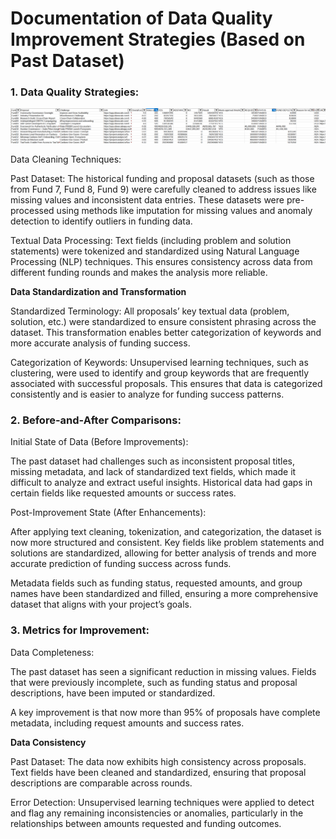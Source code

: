 # Documentation of Data Quality Improvement Strategies (Based on Past Dataset)

### 1. Data Quality Strategies:

![OriginalDF](https://github.com/Sapient-Predictive-Analytics/Data-Driven_Catalyst/blob/main/Funds/API_Database/dataframe_sample.png)

Data Cleaning Techniques:

Past Dataset: The historical funding and proposal datasets (such as those from Fund 7, Fund 8, Fund 9) were carefully cleaned to address issues like missing values and inconsistent data entries. These datasets were pre-processed using methods like imputation for missing values and anomaly detection to identify outliers in funding data.

Textual Data Processing: Text fields (including problem and solution statements) were tokenized and standardized using Natural Language Processing (NLP) techniques. This ensures consistency across data from different funding rounds and makes the analysis more reliable.


**Data Standardization and Transformation**

Standardized Terminology: All proposals’ key textual data (problem, solution, etc.) were standardized to ensure consistent phrasing across the dataset. This transformation enables better categorization of keywords and more accurate analysis of funding success.

Categorization of Keywords: Unsupervised learning techniques, such as clustering, were used to identify and group keywords that are frequently associated with successful proposals. This ensures that data is categorized consistently and is easier to analyze for funding success patterns.



### 2. Before-and-After Comparisons:

Initial State of Data (Before Improvements):

The past dataset had challenges such as inconsistent proposal titles, missing metadata, and lack of standardized text fields, which made it difficult to analyze and extract useful insights. Historical data had gaps in certain fields like requested amounts or success rates.


Post-Improvement State (After Enhancements):

After applying text cleaning, tokenization, and categorization, the dataset is now more structured and consistent. Key fields like problem statements and solutions are standardized, allowing for better analysis of trends and more accurate prediction of funding success across funds.

Metadata fields such as funding status, requested amounts, and group names have been standardized and filled, ensuring a more comprehensive dataset that aligns with your project’s goals.



### 3. Metrics for Improvement:

Data Completeness:

The past dataset has seen a significant reduction in missing values. Fields that were previously incomplete, such as funding status and proposal descriptions, have been imputed or standardized.

A key improvement is that now more than 95% of proposals have complete metadata, including request amounts and success rates.


**Data Consistency**

Past Dataset: The data now exhibits high consistency across proposals. Text fields have been cleaned and standardized, ensuring that proposal descriptions are comparable across rounds.

Error Detection: Unsupervised learning techniques were applied to detect and flag any remaining inconsistencies or anomalies, particularly in the relationships between amounts requested and funding outcomes.
